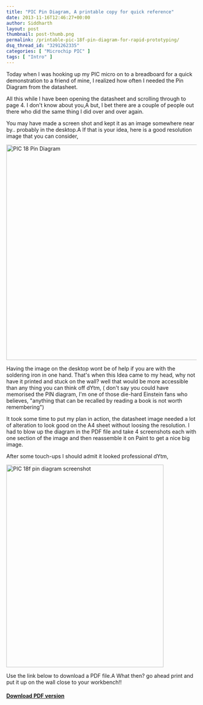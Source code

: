```yaml
---
title: "PIC Pin Diagram, A printable copy for quick reference"
date: 2013-11-16T12:46:27+00:00
author: Siddharth
layout: post
thumbnail: post-thumb.png
permalink: /printable-pic-18f-pin-diagram-for-rapid-prototyping/
dsq_thread_id: "3291262335"
categories: [ "Microchip PIC" ]
tags: [ "Intro" ]
---
```


Today when I was hooking up my PIC micro on to a breadboard for a quick demonstration to a friend of mine, I realized how often I needed the Pin Diagram from the datasheet.

All this while I have been opening the datasheet and scrolling through to page 4. I don't know about you,A but, I bet there are a couple of people out there who did the same thing I did over and over again.

You may have made a screen shot and kept it as an image somewhere near by.. probably in the desktop.A If that is your idea, here is a good resolution image that you can consider,

[<img class="aligncenter size-large wp-image-2066" src="/images/posts/2013/11/PIC-18-Pin-Diagram-1024x946.png" alt="PIC 18 Pin Diagram" width="618" height="570" />](/images/posts/2013/11/PIC-18-Pin-Diagram.png)

Having the image on the desktop wont be of help if you are with the soldering iron in one hand. That's when this Idea came to my head, why not have it printed and stuck on the wall? well that would be more accessible than any thing you can think off dYtm, ( don't say you could have memorised the PIN diagram, I'm one of those die-hard Einstein fans who believes, "anything that can be recalled by reading a book is not worth remembering")

It took some time to put my plan in action, the datasheet image needed a lot of alteration to look good on the A4 sheet without loosing the resolution. I had to blow up the diagram in the PDF file and take 4 screenshots each with one section of the image and then reassemble it on Paint to get a nice big image.

After some touch-ups I should admit it looked professional dYtm,

[<img class="aligncenter size-full wp-image-2064" src="/images/posts/2013/11/PIC-18f-pin-diagram-screenshot.png" alt="PIC 18f pin diagram screenshot" width="416" height="536" srcset="/images/posts/2013/11/PIC-18f-pin-diagram-screenshot.png 416w, /images/posts/2013/11/PIC-18f-pin-diagram-screenshot-233x300.png 233w" sizes="(max-width: 416px) 100vw, 416px" />](/images/posts/2013/11/PIC-18f-pin-diagram-screenshot.png)

Use the link below to download a PDF file.A What then? go ahead print and put it up on the wall close to your workbench!!

#### [Download PDF version](http://embedjournal.com/download/printable-pin_dia-pdf/ "Download Now")